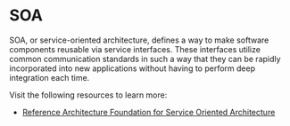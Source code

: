 # SOA

SOA, or service-oriented architecture, defines a way to make software components reusable via service interfaces. These interfaces utilize common communication standards in such a way that they can be rapidly incorporated into new applications without having to perform deep integration each time.

Visit the following resources to learn more:

- [Reference Architecture Foundation for Service Oriented Architecture](http://docs.oasis-open.org/soa-rm/soa-ra/v1.0/soa-ra.html)
